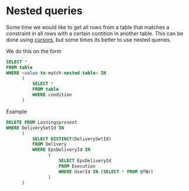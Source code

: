 # Nested queries

Some time we would like to get all rows from a table that matches a constraint in all rows with a certain contition in another table. This can be done using [cursors](cursor.md), but some times its better to use nested queries.

We do this on the form
```sql
SELECT *
FROM table
WHERE <value-to-match-nested-table> IN
      (
          SELECT *
          FROM table
          WHERE condition
      )
```

Example

```sql
DELETE FROM Losningsprosent
WHERE DeliverySetId IN
      (
          SELECT DISTINCT(DeliverySetId)
          FROM Delivery
          WHERE EpsDeliveryId IN
                (
                    SELECT EpsDeliveryId
                    FROM Execution
                    WHERE UserId IN (SELECT * FROM @fNr)
                )
      )
```